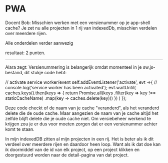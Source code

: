 # PWA

Docent Bob:
Misschien werken met een versienummer op je app-shell cache?
Je zet nu alle projecten in 1 rij van indexedDb, misschien verdelen over meerdere rijen.

Alle onderdelen verder aanwezig

resultaat: 2 punten.

-------------------------------------------------------------------------------------------

Alara zegt:
Versienummering is belangerijk omdat momenteel in je sw.js-bestand, dit stukje code hebt:

// activate service worker/event
self.addEventListener('activate', evt =>{
    // console.log('service worker has been activated');
    evt.waitUntil(
      caches.keys().then(keys => {
        return Promise.all(keys
            .filter(key => key !== staticCacheName)
          .map(key => caches.delete(key)))
      })
    )
});

Deze code checkt of de naam van je cache "veranderd", als het veranderd delete die de oude cache. 
Maar aangezien de naam van je cache altijd het zelfde blijft delete die je oude cache niet.
Om versiebeheer werkend te krijgen zou je er dus voor moeten zorgen dat er een versienummer achter komt te staan. 

In mijn indexedDB zitten al mijn projecten in een rij. Het is beter als ik dit verdeel over meerdere rijen
en daardoor heen loop. Want als ik dat doe kan ik doormiddel van de id van elk project, op een project klikken
en doorgestuurd worden naar de detail-pagina van dat project. 